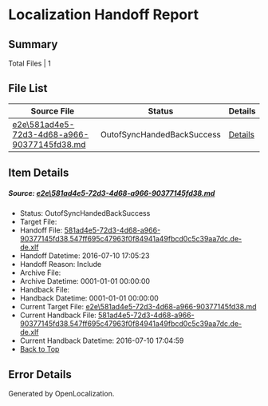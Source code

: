 # <a name='report-top'></a> Localization Handoff Report

## Summary
 Total Files | 1

## File List
 Source File | Status | Details 
 ----------- | ------ | ------- 
 [e2e\581ad4e5-72d3-4d68-a966-90377145fd38.md](https://github.com/OpenLocalizationTestOrg/oltest/blob/6983b5ef8b9691813e20915eb3b5c3d2e94f88f3/e2e/581ad4e5-72d3-4d68-a966-90377145fd38.md) | OutofSyncHandedBackSuccess | [Details](#4ce5226f423a44d99bda96479d6509d40184e27b1)

## Item Details
##### <a name='4ce5226f423a44d99bda96479d6509d40184e27b1'></a> Source: [e2e\581ad4e5-72d3-4d68-a966-90377145fd38.md](https://github.com/OpenLocalizationTestOrg/oltest/blob/6983b5ef8b9691813e20915eb3b5c3d2e94f88f3/e2e/581ad4e5-72d3-4d68-a966-90377145fd38.md)
* Status: OutofSyncHandedBackSuccess
* Target File: 
* Handoff File: [581ad4e5-72d3-4d68-a966-90377145fd38.547ff695c47963f0f84941a49fbcd0c5c39aa7dc.de-de.xlf](https://github.com/OpenLocalizationTestOrg/olhandoff-e2e/blob/9f7b7062965c978500f91024028d959f5aa237de/ol-handoff/OpenLocalizationTestOrg/oltest-dede-fly/ci/ht/581ad4e5-72d3-4d68-a966-90377145fd38.547ff695c47963f0f84941a49fbcd0c5c39aa7dc.de-de.xlf)
* Handoff Datetime: 2016-07-10 17:05:23
* Handoff Reason: Include
* Archive File: 
* Archive Datetime: 0001-01-01 00:00:00
* Handback File: 
* Handback Datetime: 0001-01-01 00:00:00
* Current Target File: [e2e\581ad4e5-72d3-4d68-a966-90377145fd38.md](https://github.com/OpenLocalizationTestOrg/oltest-dede-fly/blob/8629238694ab1bfdce6bdb58e9410b7d1f95d905/e2e/581ad4e5-72d3-4d68-a966-90377145fd38.md)
* Current Handback File: [581ad4e5-72d3-4d68-a966-90377145fd38.547ff695c47963f0f84941a49fbcd0c5c39aa7dc.de-de.xlf](https://github.com/OpenLocalizationTestOrg/olhandback-e2e/blob/6f0ac58ce582f8e8fab5130d2d65950aac73b567/ol-handback/OpenLocalizationTestOrg/oltest-dede-fly/ci/ht/581ad4e5-72d3-4d68-a966-90377145fd38.547ff695c47963f0f84941a49fbcd0c5c39aa7dc.de-de.xlf)
* Current Handback Datetime: 2016-07-10 17:04:59
* [Back to Top](#report-top)


## Error Details

Generated by OpenLocalization.
